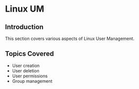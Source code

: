 # Linux UM

## Introduction
This section covers various aspects of Linux User Management.

## Topics Covered
- User creation
- User deletion
- User permissions
- Group management
